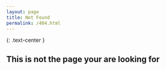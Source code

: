 ```yaml
---
layout: page
title: Not Found
permalink: /404.html
---
```


{: .text-center }
## This is not the page your are looking for

<div class="mb-5">&nbsp;</div>
<div class="mb-5">&nbsp;</div>
<div class="mb-5">&nbsp;</div>
<div class="mb-5">&nbsp;</div>
